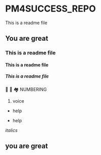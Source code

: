 # PM4SUCCESS_REPO
This is a readme file
## You are great
### This is a readme file
#### This is a readme file
##### This is a readme file
🚒 👮 🏘️
NUMBERING
1. voice
* help
- help

_italics_

<html> 
  <h2> you are great</h2>
  </html>
